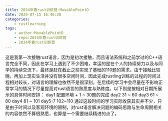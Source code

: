 ```yaml
---
title: 2024年春rust训练营-MovablePointD
date: 2020-07-15 16:40:28
categories:
    - rustlearning
tags:
    - author:MovablePointD
    - repo:2024年春rust训练营
    - 2024年春rust训练营
---
```



这是我第一次接触rust语言，因为是初次接触，而且语法系统和之前学过的C++语言完全不同，因此在学习上遇到了不少困难，幸运的是在个人的持续努力以及与同学的持续交流下，最终是赶在截止之前实现了基础的110题的需求。由于接触比较晚，再加上现实生活并没有很多空闲时间，因此完成rustling训练的过程的时间过程相对较长，对语言的理解也依然不是很深刻，在后续的学习中会尽量在不影响正常学习的情况下尽量提高对rust语言的熟悉度与熟练度。以下则是按相对日期所展示的具体时间安排：
day1 配置环境 + 1 ~ 30题的完成
day2 31 ~ 60
day3 61 ~ 80
day4 81 ~ 101
day5-7 102~110
通过这段时间的学习实际收获其实并不少，只是由于时间以及客观环境的限制，对rust语言解决问题的编码思路与生命周期相关的内容依然不算很熟悉，也算是一个需要继续精进的点了。